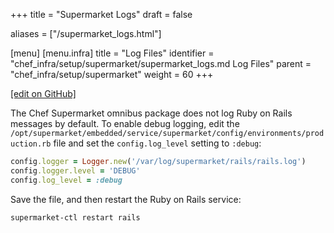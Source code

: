 +++
title = "Supermarket Logs"
draft = false

aliases = ["/supermarket_logs.html"]

[menu]
  [menu.infra]
    title = "Log Files"
    identifier = "chef_infra/setup/supermarket/supermarket_logs.md Log Files"
    parent = "chef_infra/setup/supermarket"
    weight = 60
+++

[\[edit on GitHub\]](https://github.com/chef/chef-web-docs/blob/master/content/supermarket_logs.md)

The Chef Supermarket omnibus package does not log Ruby on Rails messages
by default. To enable debug logging, edit the
`/opt/supermarket/embedded/service/supermarket/config/environments/production.rb`
file and set the `config.log_level` setting to `:debug`:

```ruby
config.logger = Logger.new('/var/log/supermarket/rails/rails.log')
config.logger.level = 'DEBUG'
config.log_level = :debug
```

Save the file, and then restart the Ruby on Rails service:

```bash
supermarket-ctl restart rails
```
